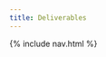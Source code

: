 ```yaml
---
title: Deliverables
---
```

<link rel="stylesheet" href="/Garden-Assistant-Application/assets/css/custom.css">
<!-- NAV BAR -->
{% include nav.html %}
